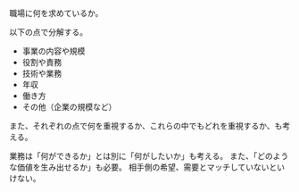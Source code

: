 職場に何を求めているか。

以下の点で分解する。

- 事業の内容や規模
- 役割や責務
- 技術や業務
- 年収
- 働き方
- その他（企業の規模など）

また、それぞれの点で何を重視するか、これらの中でもどれを重視するか、も考える。

業務は「何ができるか」とは別に「何がしたいか」も考える。
また、「どのような価値を生み出せるか」も必要。
相手側の希望、需要とマッチしていないといけない。
